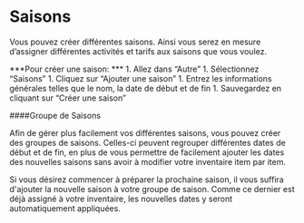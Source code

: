 # Saisons

Vous pouvez créer différentes saisons. Ainsi vous serez en mesure d’assigner différentes activités et tarifs aux saisons que vous voulez. 

***Pour créer une saison: ***
1. 
Allez dans “Autre” 
1. 
Sélectionnez “Saisons” 
1. 
Cliquez sur “Ajouter une saison”
1. 
Entrez les informations générales telles que le nom, la date de début et de fin
1. 
Sauvegardez en cliquant sur “Créer une saison”


####Groupe de Saisons

Afin de gérer plus facilement vos différentes saisons, vous pouvez créer des groupes de saisons. Celles-ci peuvent regrouper différentes dates de début et de fin, en plus de vous permettre de facilement ajouter les dates des nouvelles saisons sans avoir à modifier votre inventaire item par item. 

Si vous désirez commencer à préparer la prochaine saison, il vous suffira d'ajouter la nouvelle saison à votre groupe de saison. Comme ce dernier est déjà assigné à votre inventaire, les nouvelles dates y seront automatiquement appliquées.